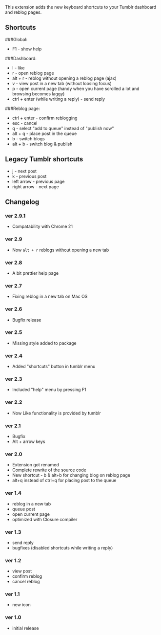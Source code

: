 This extension adds the new keyboard shortcuts to your Tumblr dashboard and reblog pages.

## Shortcuts 
###Global:
* F1 - show help

###Dashboard:
* l - like
* r - open reblog page
* alt + r - reblog without opening a reblog page (ajax)
* v - view post in a new tab (without loosing focus)
* p - open current page (handy when you have scrolled a lot and browsing becomes laggy)
* ctrl + enter (while writing a reply) - send reply

###Reblog page:
* ctrl + enter - confirm reblogging
* esc - cancel
* q - select "add to queue" instead of "publish now"
* alt + q - place post in the queue
* b - switch blogs
* alt + b - switch blog & publish

## Legacy Tumblr shortcuts
* j - next post
* k - previous post
* left arrow - previous page
* right arrow - next page

## Changelog
### ver 2.9.1
* Compatability with Chrome 21

### ver 2.9
* Now `alt + r` reblogs without opening a new tab

### ver 2.8
* A bit prettier help page

### ver 2.7
* Fixing reblog in a new tab on Mac OS

### ver 2.6
* Bugfix release

### ver 2.5
* Missing style added to package

### ver 2.4
* Added "shortcuts" button in tumblr menu

### ver 2.3
* Included "help" menu by pressing F1

### ver 2.2
* Now Like functionality is provided by tumblr

### ver 2.1
* Bugfix
* Alt + arrow keys

### ver 2.0
* Extension got renamed
* Complete rewrite of the source code
* New shortcut - b & alt+b for changing blog on reblog page
* alt+q instead of ctrl+q for placing post to the queue

### ver 1.4
* reblog in a new tab
* queue post
* open current page
* optimized with Closure compiler

### ver 1.3
* send reply
* bugfixes (disabled shortcuts while writing a reply)

### ver 1.2
* view post
* confirm reblog
* cancel reblog

### ver 1.1
* new icon

### ver 1.0
* initial release

